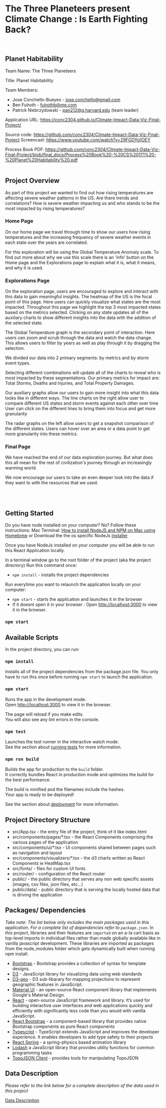 # The Three Planeteers present Climate Change : Is Earth Fighting Back?

<br>

## Planet Habitability

Team Name:   The Three Planeteers

Title:   Planet Habitability

Team Members:

- Jose Conchello-Bueyes - <jose.conchello@gmail.com>
- Ben Fulroth - <fulrothb@me.com>
- Patrick Niebrzydowski - <pan212@g.harvard.edu> (team leader)

Application URL: <https://conc2304.github.io/Climate-Impact-Data-Viz-Final-Project/>

Source code:   <https://github.com/conc2304/Climate-Impact-Data-Viz-Final-Project>
Screencast:  <https://www.youtube.com/watch?v=29FGDYg1OEY>

Process Book PDF: <https://github.com/conc2304/Climate-Impact-Data-Viz-Final-Project/blob/final_docs/Process%20Book%20-%20CS%20171%20-%20Planet%20Habitability%20.pdf>
<br>
<br>

## Project Overview

As part of this project we wanted to find out how rising temperatures are affecting severe weather patterns in the US.
Are there trends and correlations?
How is severe weather impacting us and who stands to be the most impacted by rising temperatures?

### Home Page

On our home page we travel through time to show our users how rising temperatures and the increasing frequency of severe weather events in each state over the years are correlated.

For this exploration will be using the Global Temperature Anomaly scale. To find out more about why we use this scale there is an 'info' button on the Home page and the Explorations page to explain what it is, what it means, and why it is used.

### Explorations Page

On the exploration page, users are encouraged to explore and interact with this data to gain meaningful insights.
The heatmap of the US is the focal point of this page.  Here users can quickly visualize what states are the most impacted. Throughout this page we highlight the top 3 most impacted states based on the metrics selected. Clicking on any state updates all of the auxiliary charts to show different insights into the data with the addition of the selected state.

The Global Temperature graph is the secondary point of interaction.
Here users can zoom and scrub through the data and watch the data change.
This allows users to filter by years as well as play through it by dragging the selection.

We divided our data into 2 primary segments:
by metrics and by storm event types.

Selecting different combinations will update all of the charts to reveal who is most impacted by these  segmentations.
Our primary metrics for impact are:
 Total Storms, Deaths and Injuries, and Total Property Damages.

Our auxiliary graphs allow our users to gain more insight into what this data looks like in different ways.
The line charts on the right allow user to compare different US states and storm events against each other over time
User can click on the different lines to bring them into focus and get more granularity

The radar graphs on the left allow users to get a snapshot comparison of the different states.
Users can hover over an area or a data point to get more granularity into these metrics.

### Final Page

We have reached the end of our data exploration journey. But what does this all mean for the rest of civilization's journey through an increasingly warming world.

We now encourage our users to take an even deeper look into the data if they want to with the resources that we used.

<br>
<br>

## Getting Started

Do you have node installed on your computer? No?
Follow these instructions:
Mac Terminal: [How to install NodeJS and NPM on Mac using Homebrew](https://medium.com/@hayasnc/how-to-install-nodejs-and-npm-on-mac-using-homebrew-b33780287d8f)
or
Download the the os specific NodeJs [installer](https://nodejs.org/en/download/)

Once you have NodeJs installed on your computer you will be able to run this React Application locally.

In a terminal window go to the root folder of the project (aka the project directory)
Run this command once:

- `npm install` - installs the project dependencies

Run everytime you want to relaunch the application locally on your computer:

- `npm start` - starts the application and launches it in the browser
- If it doesnt open it in your browser : Open [http://localhost:3000](http://localhost:3000) to view it in the browser.

### `npm start`

## Available Scripts

In the project directory, you can run:

### `npm install`

Installs all of the project dependencies from the package.json file.
You only have to run this once before running `npm start` to launch the application.

### `npm start`

Runs the app in the development mode.\
Open [http://localhost:3000](http://localhost:3000) to view it in the browser.

The page will reload if you make edits.\
You will also see any lint errors in the console.

### `npm test`

Launches the test runner in the interactive watch mode.\
See the section about [running tests](https://facebook.github.io/create-react-app/docs/running-tests) for more information.

### `npm run build`

Builds the app for production to the `build` folder.\
It correctly bundles React in production mode and optimizes the build for the best performance.

The build is minified and the filenames include the hashes.\
Your app is ready to be deployed!

See the section about [deployment](https://facebook.github.io/create-react-app/docs/deployment) for more information.

## Project Directory Structure

- src/App.tsx - the entry file of the project, think of it like index.html
- src/components/pages/\*.tsx - the React Components comprising the various pages of the application
- src/components/ui/\*.tsx - UI components shared between pages such as navigation and layout
- src/components/visualizers/\*.tsx - the d3 charts written as React Components ie HeatMap.tsx
- src/fonts/ - files for custom UI fonts
- src/router/ - configuration of the React router
- public/ - the public directory that serves any non web specific assets (images, csv files, json files, etc...)
- public/data/ - public directory that is serving the locally hosted data that is driving the application

## Packages/ Dependencies

*Take note: The list below only includes the main packages used in this application.  For a complete list of dependencies refer to `package.json`*.
In this project, libraries and their features are `imported` on an a-la cart basis as top-level imports in individual files rather than made globally available like in vanilla javascript development. These libraries are imported as packages from the node_modules folder which gets dynamically built when running npm install.

- [Bootstrap](https://getbootstrap.com/) - Bootstrap provides a collection of syntax for template designs.
- [D3](https://d3js.org/) - JavaScript library for visualizing data using web standards
- [D3-geo](https://github.com/d3/d3-geo) - D3 sub-libarary for mapping projections to represent geographic features in JavaScript.
- [Material UI](https://mui.com/material-ui/getting-started/overview/) - an open-source React component library that implements Google's Material Design.
- [React](https://reactjs.org/) - open-source JavaScript framework and library. It’s used for building interactive user interfaces and web applications quickly and efficiently with significantly less code than you would with vanilla JavaScript.
- [React Bootstrap](https://react-bootstrap.github.io/) - a component-based library that provides native Bootstrap components as pure React components
- [Typescript](https://www.typescriptlang.org/) - TypeScript extends JavaScript and improves the developer experience. It enables developers to add type safety to their projects
- [React Spring](https://react-spring.dev/) - a spring-physics based animation library
- [Lodash](https://lodash.com/) a JavaScript library that provides utility functions for common programming tasks
- [TopoJSON Client](https://github.com/topojson/topojson-client) - provides tools for manipulating TopoJSON

## Data Description

*Please refer to the link below for a complete description of the data used in this project*

[Data Description](DataDiscription.md)
